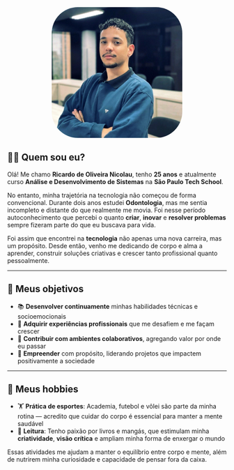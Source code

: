 <div style="text-align: center; margin-bottom: 1em;">
  <img src="img/ricardo.jpg" alt="Foto de Ricardo de Oliveira Nicolau" width="300px" style="border-radius: 20%;">
</div>

## 👨‍💻 Quem sou eu?

Olá! Me chamo **Ricardo de Oliveira Nicolau**, tenho **25 anos** e atualmente curso **Análise e Desenvolvimento de Sistemas** na **São Paulo Tech School**.

No entanto, minha trajetória na tecnologia não começou de forma convencional. Durante dois anos estudei **Odontologia**, mas me sentia incompleto e distante do que realmente me movia. Foi nesse período autoconhecimento que percebi o quanto **criar**, **inovar** e **resolver problemas** sempre fizeram parte do que eu buscava para vida.

Foi assim que encontrei na **tecnologia** não apenas uma nova carreira, mas um propósito. Desde então, venho me dedicando de corpo e alma a aprender, construir soluções criativas e crescer tanto profissional quanto pessoalmente.

---

## 🎯 Meus objetivos

- 📚 **Desenvolver continuamente** minhas habilidades técnicas e socioemocionais  
- 💼 **Adquirir experiências profissionais** que me desafiem e me façam crescer  
- 🤝 **Contribuir com ambientes colaborativos**, agregando valor por onde eu passar  
- 🚀 **Empreender** com propósito, liderando projetos que impactem positivamente a sociedade  

---

## 🧠 Meus hobbies

- 🏋️ **Prática de esportes**: Academia, futebol e vôlei são parte da minha rotina — acredito que cuidar do corpo é essencial para manter a mente saudável  
- 📖 **Leitura**: Tenho paixão por livros e mangás, que estimulam minha **criatividade**, **visão crítica** e ampliam minha forma de enxergar o mundo  

Essas atividades me ajudam a manter o equilíbrio entre corpo e mente, além de nutrirem minha curiosidade e capacidade de pensar fora da caixa.

